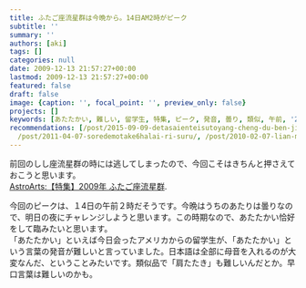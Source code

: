 ```yaml
---
title: ふたご座流星群は今晩から。14日AM2時がピーク
subtitle: ''
summary: ''
authors: [aki]
tags: []
categories: null
date: 2009-12-13 21:57:27+00:00
lastmod: 2009-12-13 21:57:27+00:00
featured: false
draft: false
image: {caption: '', focal_point: '', preview_only: false}
projects: []
keywords: [あたたかい, 難しい, 留学生, 特集, ピーク, 発音, 曇り, 類似, 午前, '2009']
recommendations: [/post/2015-09-09-detasaienteisutoyang-cheng-du-ben-ji-jie-xue-xi-ru-men-bian-wodu-nda/,
  /post/2011-04-07-soredemotake6halai-ri-suru/, /post/2010-02-07-lian-ma-akaperakontesutonixing-tutekita/]
---
```

前回のしし座流星群の時には逃してしまったので、今回こそはきちんと押さえておこうと思います。[  
AstroArts:【特集】2009年 ふたご座流星群](http://www.astroarts.co.jp/special/geminids2009/index-j.shtml).

今回のピークは、１4日の午前２時だそうです。今晩はうちのあたりは曇りなので、明日の夜にチャレンジしようと思います。この時期なので、あたたかい恰好をして臨みたいと思います。  
「あたたかい」といえば今日会ったアメリカからの留学生が、「あたたかい」という言葉の発音が難しいと言っていました。日本語は全部に母音を入れるのが大変なんだ、ということみたいです。類似品で「肩たたき」も難しいんだとか。早口言葉は難しいのかも。


